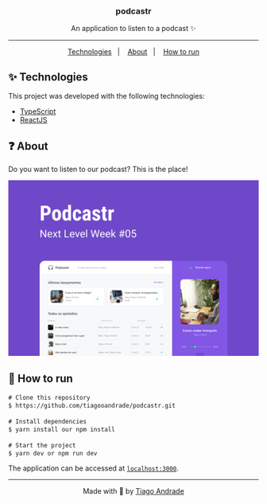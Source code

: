 <div align="center">
  <h3>podcastr</h3>
  <p>An application to listen to a podcast ✨</p>
  <hr/>
  <p>
    <a href="#-technologies">Technologies</a>&nbsp;&nbsp;&nbsp;|&nbsp;&nbsp;&nbsp;
    <a href="#-about">About</a>&nbsp;&nbsp;&nbsp;|&nbsp;&nbsp;&nbsp;
    <a href="#-how-to-run">How to run</a>
  </p>
</div>

## ✨ Technologies

This project was developed with the following technologies:

- [TypeScript](https://www.typescriptlang.org/)
- [ReactJS](https://reactjs.org/)

## ❓ About
Do you want to listen to our podcast? This is the place!

<img src="/.github/thumbnail.png" alt="thumbnail" />

## 🚀 How to run

```
# Clone this repository
$ https://github.com/tiagooandrade/podcastr.git

# Install dependencies
$ yarn install our npm install

# Start the project
$ yarn dev or npm run dev
```

The application can be accessed at [`localhost:3000`](http://localhost:3000).

<hr/>

<div align="center">
  <p>Made with 💚 by <a href="https://github.com/tiagooandrade">Tiago Andrade</a></p>
</div>
